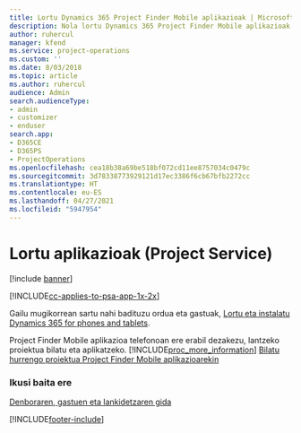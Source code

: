 ```yaml
---
title: Lortu Dynamics 365 Project Finder Mobile aplikazioak | MicrosoftDocs
description: Nola lortu Dynamics 365 Project Finder Mobile aplikazioak
author: ruhercul
manager: kfend
ms.service: project-operations
ms.custom: ''
ms.date: 8/03/2018
ms.topic: article
ms.author: ruhercul
audience: Admin
search.audienceType:
- admin
- customizer
- enduser
search.app:
- D365CE
- D365PS
- ProjectOperations
ms.openlocfilehash: cea18b38a69be518bf072cd11ee8757034c0479c
ms.sourcegitcommit: 3d78338773929121d17ec3386f6cb67bfb2272cc
ms.translationtype: HT
ms.contentlocale: eu-ES
ms.lasthandoff: 04/27/2021
ms.locfileid: "5947954"
---
```

# <a name="get-the-apps-project-service"></a>Lortu aplikazioak (Project Service)

[!include [banner](../includes/psa-now-project-operations.md)]

[!INCLUDE[cc-applies-to-psa-app-1x-2x](../includes/cc-applies-to-psa-app-1x-2x.md)]

Gailu mugikorrean sartu nahi badituzu ordua eta gastuak, [Lortu eta instalatu Dynamics 365 for phones and tablets](/dynamics365/mobile-app/dynamics-365-phones-tablets-users-guide).  
  
 Project Finder Mobile aplikazioa telefonoan ere erabil dezakezu, lantzeko proiektua bilatu eta aplikatzeko. [!INCLUDE[proc_more_information](../includes/proc-more-information.md)] [Bilatu hurrengo proiektua Project Finder Mobile aplikazioarekin](../psa/find-next-project-finder-mobile-app.md) 
  
### <a name="see-also"></a>Ikusi baita ere  
 [Denboraren, gastuen eta lankidetzaren gida](../psa/time-expense-collaboration-guide.md)


[!INCLUDE[footer-include](../includes/footer-banner.md)]